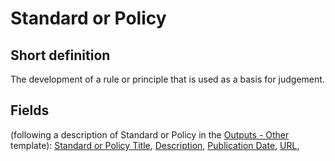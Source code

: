 # Standard or Policy
## Short definition
The development of a rule or principle that is used as a basis for judgement.
## Fields
(following a description of Standard or Policy in the [Outputs - Other](../Templates/Outputs%20-%20Other.md) template):
[Standard or Policy Title](../Object-Fields/Standard%20or%20Policy/Standard%20or%20Policy%20Title.md),
[Description](../Object-Fields/Standard%20or%20Policy/Description.md),
[Publication Date](../Object-Fields/Standard%20or%20Policy/Publication%20Date.md),
[URL](../Object-Fields/Standard%20or%20Policy/URL.md),
